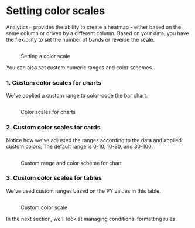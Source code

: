 # Setting color scales

Analytics+ provides the ability to create a heatmap - either based on the same column or driven by a different column. Based on your data, you have the flexibility to set the number of bands or reverse the scale.

<figure><img src="../../.gitbook/assets/Colorscales.gif" alt=""><figcaption><p>Setting a color scale</p></figcaption></figure>

You can also set custom numeric ranges and color schemes.

### 1. Custom color scales for charts

We've applied a custom range to color-code the bar chart.

<figure><img src="../../.gitbook/assets/image (1385).png" alt=""><figcaption><p>Color scales for charts</p></figcaption></figure>

### 2. Custom color scales for cards

Notice how we've adjusted the ranges according to the data and applied custom colors. The default range is 0-10, 10-30, and 30-100.

<figure><img src="../../.gitbook/assets/image (1172).png" alt=""><figcaption><p>Custom range and color scheme for chart</p></figcaption></figure>

### 3. Custom color scales for tables

We've used custom ranges based on the PY values in this table.

<figure><img src="../../.gitbook/assets/image (1001).png" alt=""><figcaption><p>Custom color scale</p></figcaption></figure>

In the next section, we'll look at managing conditional formatting rules.
